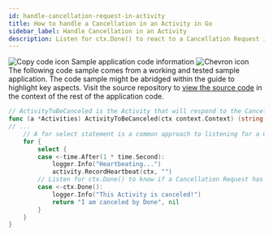 ```yaml
---
id: handle-cancellation-request-in-activity
title: How to handle a Cancellation in an Activity in Go
sidebar_label: Handle Cancellation in an Activity
description: Listen for ctx.Done() to react to a Cancellation Request in an Activity
---
```


<!-- DO NOT EDIT THIS FILE DIRECTLY.
THIS FILE IS GENERATED from https://github.com/temporalio/documentation/blob/local_dacx/sample-apps/go/features/cancellation/activity.go. -->

<div class="copycode-notice-container"><div class="copycode-notice"><img data-style="copycode-icon" src="/icons/copycode.png" alt="Copy code icon" /> Sample application code information <img id="i-id-576851159" data-event="clickable-copycode-info" data-style="chevron-icon" src="/icons/chevron.png" alt="Chevron icon" /></div><div id="copycode-info-id-576851159" class="copycode-info">The following code sample comes from a working and tested sample application. The code sample might be abridged within the guide to highlight key aspects. Visit the source repository to <a href="https://github.com/temporalio/documentation/blob/local_dacx/sample-apps/go/features/cancellation/activity.go">view the source code</a> in the context of the rest of the application code.</div></div>

```go
// ActivityToBeCanceled is the Activity that will respond to the Cancellation Request
func (a *Activities) ActivityToBeCanceled(ctx context.Context) (string, error) {
// ...
	// A for select statement is a common approach to listening for a Cancellation is an Activity
	for {
		select {
		case <-time.After(1 * time.Second):
			logger.Info("Heartbeating...")
			activity.RecordHeartbeat(ctx, "")
		// Listen for ctx.Done() to know if a Cancellation Request has propagated to the Activity.
		case <-ctx.Done():
			logger.Info("This Activity is canceled!")
			return "I am canceled by Done", nil
		}
	}
}
```
